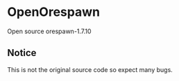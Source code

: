 # OpenOrespawn
Open source orespawn-1.7.10

## Notice
This is not the original source code so expect many bugs.
